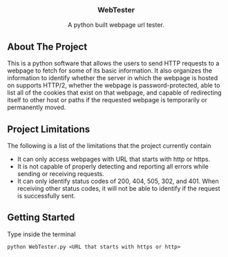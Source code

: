 
<a id="readme-top"></a>

<br />
<div align="center">

  <h3 align="center">WebTester</h3>

  <p align="center">
    A python built webpage url tester.
  </p>
</div>


## About The Project

This is a python software that allows the users to send HTTP requests to a webpage to fetch for some of its basic information.
It also organizes the information to identify whether the server in which the webpage is hosted on supports HTTP/2, whether the webpage is password-protected, able to list all of the cookies that exist on that webpage, and capable of redirecting itself to other host or paths if the requested webpage is temporarily or permanently moved.


## Project Limitations

The following is a list of the limitations that the project currently contain

* It can only access webpages with URL that starts with http or https.
* It is not capable of properly detecting and reporting all errors while sending or receiving requests.
* It can only identify status codes of 200, 404, 505, 302, and 401. When receiving other status codes, it will not be able to identify if the request is successfully sent.


## Getting Started

Type inside the terminal
```
python WebTester.py <URL that starts with https or http>
```
